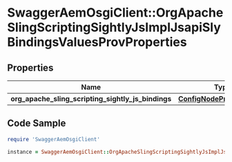 # SwaggerAemOsgiClient::OrgApacheSlingScriptingSightlyJsImplJsapiSlyBindingsValuesProvProperties

## Properties

Name | Type | Description | Notes
------------ | ------------- | ------------- | -------------
**org_apache_sling_scripting_sightly_js_bindings** | [**ConfigNodePropertyArray**](ConfigNodePropertyArray.md) |  | [optional] 

## Code Sample

```ruby
require 'SwaggerAemOsgiClient'

instance = SwaggerAemOsgiClient::OrgApacheSlingScriptingSightlyJsImplJsapiSlyBindingsValuesProvProperties.new(org_apache_sling_scripting_sightly_js_bindings: null)
```


